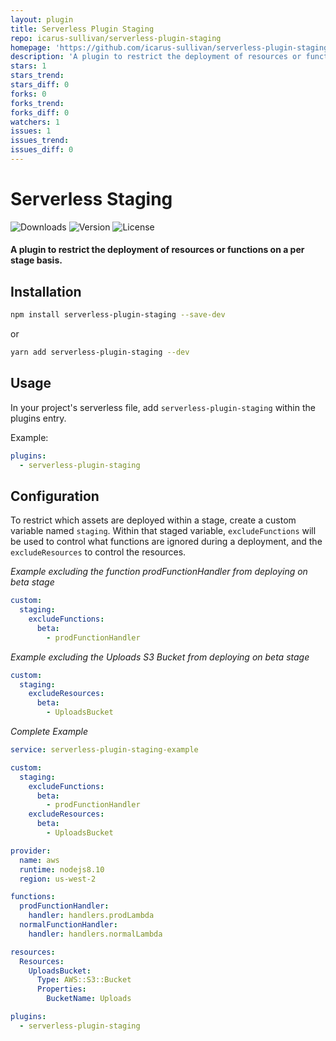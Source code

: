 ```yaml
---
layout: plugin
title: Serverless Plugin Staging
repo: icarus-sullivan/serverless-plugin-staging
homepage: 'https://github.com/icarus-sullivan/serverless-plugin-staging'
description: 'A plugin to restrict the deployment of resources or functions on a per stage basis'
stars: 1
stars_trend: 
stars_diff: 0
forks: 0
forks_trend: 
forks_diff: 0
watchers: 1
issues: 1
issues_trend: 
issues_diff: 0
---
```



# Serverless Staging
![Downloads][link-download] ![Version][link-version] ![License][link-license]

#### A plugin to restrict the deployment of resources or functions on a per stage basis.

## Installation

```sh
npm install serverless-plugin-staging --save-dev
```
or
```sh
yarn add serverless-plugin-staging --dev
```

## Usage

In your project's serverless file, add `serverless-plugin-staging` within the plugins entry.

Example:

```yaml
plugins:
  - serverless-plugin-staging
```

## Configuration
To restrict which assets are deployed within a stage, create a custom variable named `staging`. Within that staged variable, `excludeFunctions` will be used to control what functions are ignored during a deployment, and the `excludeResources` to control the resources.

_Example excluding the function prodFunctionHandler from deploying on beta stage_
```yaml
custom:
  staging:
    excludeFunctions:
      beta: 
        - prodFunctionHandler
```

_Example excluding the Uploads S3 Bucket from deploying on beta stage_
```yaml
custom: 
  staging:
    excludeResources:
      beta:
        - UploadsBucket
```

_Complete Example_
```yaml
service: serverless-plugin-staging-example

custom: 
  staging:
    excludeFunctions:
      beta:
        - prodFunctionHandler
    excludeResources:
      beta:
        - UploadsBucket

provider:
  name: aws
  runtime: nodejs8.10
  region: us-west-2 

functions:
  prodFunctionHandler:
    handler: handlers.prodLambda
  normalFunctionHandler:
    handler: handlers.normalLambda

resources: 
  Resources:
    UploadsBucket:
      Type: AWS::S3::Bucket
      Properties:
        BucketName: Uploads

plugins:
  - serverless-plugin-staging
```

[link-download]: https://img.shields.io/npm/dt/serverless-plugin-staging.svg
[link-version]: https://img.shields.io/npm/v/serverless-plugin-staging.svg
[link-license]: https://img.shields.io/npm/l/serverless-plugin-staging.svg
